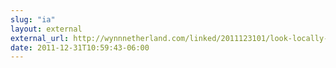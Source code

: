 ```yaml
---
slug: "ia"
layout: external
external_url: http://wynnnetherland.com/linked/2011123101/look-locally-hire-remotely
date: 2011-12-31T10:59:43-06:00
---
```

